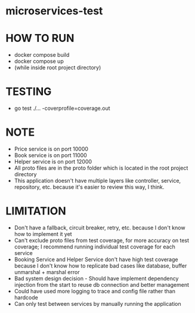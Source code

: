 # microservices-test

# HOW TO RUN

- docker compose build 
- docker compose up
- (while inside root project directory)

# TESTING

- go test ./... -coverprofile=coverage.out

# NOTE

- Price service is on port 10000
- Book service is on port 11000
- Helper service is on port 12000
- All proto files are in the proto folder which is located in the root project directory
- This application doesn't have multiple layers like controller, service, repository, etc. because it's easier to review
  this way, I think.

# LIMITATION

- Don't have a fallback, circuit breaker, retry, etc. because I don't know how to implement it yet
- Can't exclude proto files from test coverage, for more accuracy on test coverage; I recommend running individual test
  coverage for each service
- Booking Service and Helper Service don't have high test coverage because I don't know how to replicate bad cases like
  database, buffer unmarshal + marshal error
- Bad system design decision - Should have implement dependency injection from the start to reuse db connection and
  better management
- Could have used more logging to trace and config file rather than hardcode
- Can only test between services by manually running the application